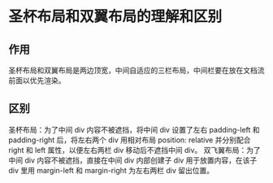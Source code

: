 # 圣杯布局和双翼布局的理解和区别

## 作用

圣杯布局和双翼布局是两边顶宽，中间自适应的三栏布局，中间栏要在放在文档流前面以优先渲染。

## 区别

圣杯布局：为了中间 div 内容不被遮挡，将中间 div 设置了左右 padding-left 和 padding-right 后，将左右两个 div 用相对布局 position: relative 并分别配合 right 和 left 属性，以便左右两栏 div 移动后不遮挡中间 div。
双飞翼布局：为了中间 div 内容不被遮挡，直接在中间 div 内部创建子 div 用于放置内容，在该子 div 里用 margin-left 和 margin-right 为左右两栏 div 留出位置。
